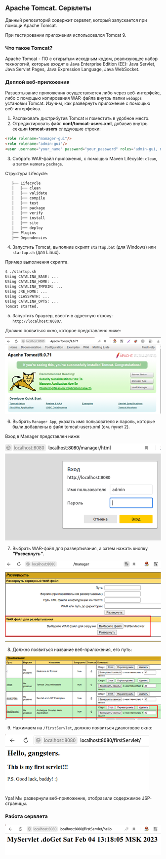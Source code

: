 ## Apache Tomcat. Сервлеты
Данный репозиторий содержит сервлет,
который запускается при помощи Apache Tomcat.

При тестировании приложения использовался Tomcat 9.

### Что такое Tomcat?
Apache Tomcat - ПО с открытым исходным кодом, реализующее набор технологий, которые 
входят в Java Enterprise Edition (EE): Java Servlet, Java Servlet Pages,
Java Expression Language, Java WebSocket.

### Деплой веб-приложения
Развертывание приложения осуществляется либо через веб-интерфейс,
либо c помощью копирования WAR-файла внутрь папки `webapps` установки Tomcat.
Изучим, как развернуть приложение с помощью веб-интерфейса.

1. Распаковать дистрибутив Tomcat и поместить в удобное место.
2. Отредактировать файл **conf/tomcat-users.xml**, добавив внутрь 
секции **tomcat-users** следующие строки:
```html
<role rolename="manager-gui"/>
<role rolename="admin-gui"/>
<user username="your_name" password="your_password" roles="admin-gui, manager-gui"/>
```
3. Собрать WAR-файл приложения, с помощью Maven 
Lifecycle: `clean`, а затем нажать `package`.

Структура Lifecycle:
```
   ├── Lifecycle
   │   ├── clean
   │   ├── validate
   │   ├── compile
   │   ├── test
   │   ├── package
   │   ├── verify
   │   ├── install
   │   ├── site
   │   ├── deploy
   ├── Plugins
   ├── Dependencies
```
4. Запустить Tomcat, выполнив скрипт `startup.bat` (для
Windows) или `startup.sh` (для Linux).

Пример выполнения скрипта.
```
$ ./startup.sh
Using CATALINA_BASE: ...
USing CATALINA_HOME: ...
Using CATALINA_TMPDIR: ...
Using JRE_HOME: ...
Using CLASSPATH: ...
Using CATALINA_OPTS: ...
Tomcat started.
```
5. Запустить браузер, ввести в адресную строку:
`http://localhost:8080/`. 

Должно появиться окно, которое представлено ниже:

![Стартовая страница](images/start-tomcat.png)

6. Выбрать `Manager App`, указать имя пользователя и пароль, которые
были добавлены в файл tomcat-users.xml (см. пункт 2).

Вход в Manager представлен ниже:

![Вход](images/auth.png)

7. Выбрать WAR-файл для развертывания, а затем
нажать кнопку _**"Развернуть"**_.

![Выбор WAR-файла](images/war-file.png)

8. Должно появиться название веб-приложения, его путь:

![/firstServlet](images/firstServlet.png)

9. Нажимаем на `/firstServlet`, должно появиться диалоговое окно:

![hello](images/hello.png)

Ура! Мы развернули веб-приложение, отобразили
содержимое JSP-страницы.

### Работа сервлета
![Работа сервлета](images/work-servlet.png)
